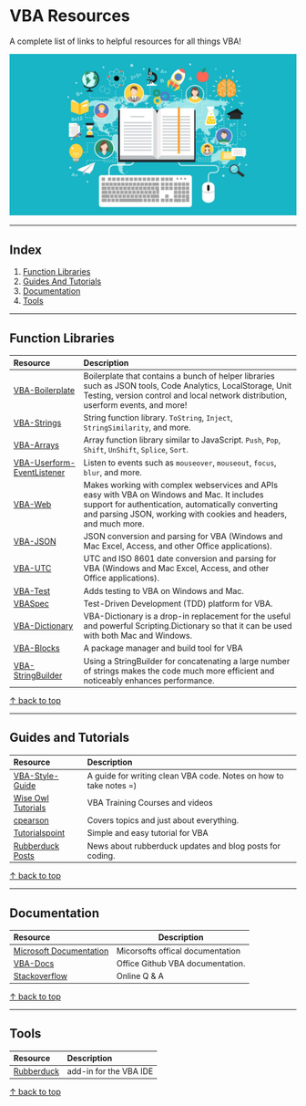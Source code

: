 # VBA Resources

A complete list of links to helpful resources for all things VBA!

![resource graphic](./assets/hero2.jpg)

---

## Index

1. [Function Libraries](#Function-Libraries)
1. [Guides And Tutorials](#Guides-and-Tutorials)
1. [Documentation](#Documentation)
1. [Tools](#Tools)

---

## Function Libraries

| Resource                                                                          | Description                                                                                                                                                                                                           |
| :-------------------------------------------------------------------------------- | :-------------------------------------------------------------------------------------------------------------------------------------------------------------------------------------------------------------------- |
| [VBA-Boilerplate](https://github.com/todar/VBA-Boilerplate)                       | Boilerplate that contains a bunch of helper libraries such as JSON tools, Code Analytics, LocalStorage, Unit Testing, version control and local network distribution, userform events, and more!                      |
| [VBA-Strings](https://github.com/todar/VBA-Strings)                               | String function library. `ToString`, `Inject`, `StringSimilarity`, and more.                                                                                                                                          |
| [VBA-Arrays](https://github.com/todar/VBA-Arrays)                                 | Array function library similar to JavaScript. `Push`, `Pop`, `Shift`, `UnShift`, `Splice`, `Sort`.                                                                                                                    |
| [VBA-Userform-EventListener](https://github.com/todar/VBA-Userform-EventListener) | Listen to events such as `mouseover`, `mouseout`, `focus`, `blur`, and more.                                                                                                                                          |
| [VBA-Web](https://github.com/VBA-tools/VBA-Web)                                   | Makes working with complex webservices and APIs easy with VBA on Windows and Mac. It includes support for authentication, automatically converting and parsing JSON, working with cookies and headers, and much more. |
| [VBA-JSON](https://github.com/VBA-tools/VBA-JSON)                                 | JSON conversion and parsing for VBA (Windows and Mac Excel, Access, and other Office applications).                                                                                                                   |
| [VBA-UTC](https://github.com/VBA-tools/VBA-UTC)                                   | UTC and ISO 8601 date conversion and parsing for VBA (Windows and Mac Excel, Access, and other Office applications).                                                                                                  |
| [VBA-Test](https://github.com/VBA-tools/vba-test)                                 | Adds testing to VBA on Windows and Mac.                                                                                                                                                                               |
| [VBASpec](https://github.com/jtduchesne/VBASpec)                                  | Test-Driven Development (TDD) platform for VBA.                                                                                                                                                                       |
| [VBA-Dictionary](https://github.com/VBA-tools/VBA-Dictionary)                     | VBA-Dictionary is a drop-in replacement for the useful and powerful Scripting.Dictionary so that it can be used with both Mac and Windows.                                                                            |
| [VBA-Blocks](https://github.com/vba-blocks/vba-blocks)                            | A package manager and build tool for VBA                                                                                                                                                                              |
| [VBA-StringBuilder](https://github.com/retailcoder/VBA-StringBuilder)             | Using a StringBuilder for concatenating a large number of strings makes the code much more efficient and noticeably enhances performance.                                                                             |

[↑ back to top](#index)

---

## Guides and Tutorials

| Resource                                                            | Description                                                       |
| :------------------------------------------------------------------ | :---------------------------------------------------------------- |
| [VBA-Style-Guide](https://github.com/todar/VBA-Style-Guide)         | A guide for writing clean VBA code. Notes on how to take notes =) |
| [Wise Owl Tutorials](https://www.youtube.com/user/WiseOwlTutorials) | VBA Training Courses and videos                                   |
| [cpearson](http://www.cpearson.com/Excel/Topic.aspx)                | Covers topics and just about everything.                          |
| [Tutorialspoint](https://www.tutorialspoint.com/vba/index.htm)      | Simple and easy tutorial for VBA                                  |
| [Rubberduck Posts](https://rubberduckvba.wordpress.com/posts/)      | News about rubberduck updates and blog posts for coding.          |

[↑ back to top](#index)

---

## Documentation

| Resource                                                                                               | Description                      |
| :----------------------------------------------------------------------------------------------------- | -------------------------------- |
| [Microsoft Documentation](https://docs.microsoft.com/en-us/office/vba/api/overview/language-reference) | Micorsofts offical documentation |
| [VBA-Docs](https://github.com/MicrosoftDocs/VBA-Docs)                                                  | Office Github VBA documentation. |
| [Stackoverflow](https://stackoverflow.com/questions/tagged/vba)                                        | Online Q & A                     |

[↑ back to top](#index)

---

## Tools

| Resource                                                   | Description            |
| :--------------------------------------------------------- | :--------------------- |
| [Rubberduck](https://github.com/rubberduck-vba/Rubberduck) | add-in for the VBA IDE |

[↑ back to top](#index)
